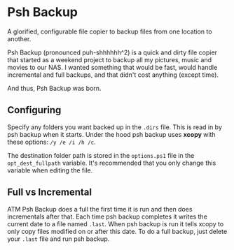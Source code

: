 # Psh Backup
A glorified, configurable file copier to backup files from one location to another.

Psh Backup (pronounced puh-shhhhhh^2) is a quick and dirty file copier that started as a weekend project to backup all my pictures, music and movies to our NAS. I wanted something that would be fast, would handle incremental and full backups, and that didn't cost anything (except time).

And thus, Psh Backup was born.

## Configuring
Specify any folders you want backed up in the `.dirs` file. This is read in by psh backup when it starts. Under the hood psh backup uses **xcopy** with these options: `/y /e /i /h /c`.

The destination folder path is stored in the `options.ps1` file in the `opt_dest_fullpath` variable. It's recommended that you only change this variable when editing the file.

## Full vs Incremental
ATM Psh Backup does a full the first time it is run and then does incrementals after that. Each time psh backup completes it writes the current date to a file named `.last`. When psh backup is run it tells xcopy to only copy files modified on or after this date. To do a full backup, just delete your `.last` file and run psh backup.
